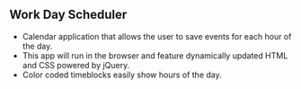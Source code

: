 ## Work Day Scheduler

- Calendar application that allows the user to save events for each hour of the day.
- This app will run in the browser and feature dynamically updated HTML and CSS powered by jQuery.
- Color coded timeblocks easily show hours of the day.
